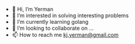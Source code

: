 - 👋 Hi, I’m Yerman
- 👀 I’m interested in solving interesting problems
- 🌱 I’m currently learning golang
- 💞️ I’m looking to collaborate on ...
- 📫 How to reach me kj.yerman@gmail.com

<!---
yerman-kz/yerman-kz is a ✨ special ✨ repository because its `README.md` (this file) appears on your GitHub profile.
You can click the Preview link to take a look at your changes.
--->
